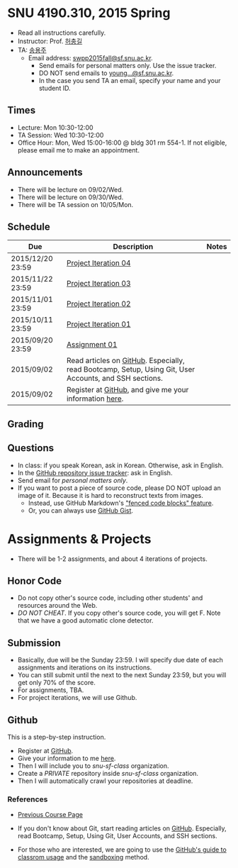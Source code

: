 # SNU 4190.310, 2015 Spring #

- Read all instructions carefully.
- Instructor: Prof. [허충길](http://sf.snu.ac.kr/gil.hur)
- TA: [송용주](http://sf.snu.ac.kr/youngju.song)
    + Email address: [swpp2015fall@sf.snu.ac.kr](mailto:pl2015@sf.snu.ac.kr).
        * Send emails for personal matters only. Use the issue tracker.
        * DO NOT send emails to young...@sf.snu.ac.kr.
        * In the case you send TA an email, specify your name and your student ID.

## Times ##
- Lecture: Mon 10:30-12:00
- TA Session: Wed 10:30-12:00
- Office Hour: Mon, Wed 15:00-16:00 @ bldg 301 rm 554-1. If not eligible, please email me to make an appointment.

## Announcements ##
- There will be lecture on 09/02/Wed.
- There will be lecture on 09/30/Wed.
- There will be TA session on 10/05/Mon.

## Schedule ##

| Due        	| Description 	 	 	 	 	 	 	 	 	 	 	 	 	 	| Notes 	|
|------------	|---------------------------------------------------------------	|-------	|
| 2015/12/20 23:59 	| [Project Iteration 04](projects/04.md)	|       	|
| 2015/11/22 23:59 	| [Project Iteration 03](projects/03.md)	|       	|
| 2015/11/01 23:59 	| [Project Iteration 02](projects/02.md)	|       	|
| 2015/10/11 23:59 	| [Project Iteration 01](projects/01.md)	|       	|
| 2015/09/20 23:59 	| [Assignment 01](assignments/01.md)	|       	|
| 2015/09/02 	| Read articles on [GitHub](https://help.github.com/). Especially, read Bootcamp, Setup, Using Git, User Accounts, and SSH sections.	|       	|
| 2015/09/02 	| Register at [GitHub](https://github.com), and give me your information [here](https://goo.gl/Sx0CtL).	|       	|

## Grading ##

## Questions ##

- In class: if you speak Korean, ask in Korean. Otherwise, ask in English.
- In the [GitHub repository issue tracker](https://github.com/snu-sf-class/swpp2015fall/issues): ask in English.
- Send email for *personal matters only*.
- If you want to post a piece of source code, please DO NOT upload an image of it. Because it is hard to reconstruct texts from images.
    + Instead, use GitHub Markdown's ["fenced code blocks" feature](https://help.github.com/articles/github-flavored-markdown/#fenced-code-blocks).
    + Or, you can always use [GitHub Gist](https://gist.github.com/).

# Assignments & Projects #

- There will be 1-2 assignments, and about 4 iterations of projects.

## Honor Code ##

- Do not copy other's source code, including other students' and resources around the Web. 
- *DO NOT CHEAT*. If you copy other's source code, you will get F. Note that we have a good automatic clone detector.

## Submission ##

- Basically, due will be the Sunday 23:59. I will specify due date of each assignments and iterations on its instructions.
- You can still submit until the next to the next Sunday 23:59, but you will get only 70% of the score.
- For assignments, TBA.
- For project iterations, we will use Github.

## Github ##

This is a step-by-step instruction.
- Register at [GitHub](https://github.com).
- Give your information to me [here](https://goo.gl/Sx0CtL).
- Then I will include you to *snu-sf-class* organization.
- Create a *PRIVATE* repository inside *snu-sf-class* organization.
- Then I will automatically crawl your repositories at deadline.

### References ###
- [Previous Course Page](https://sites.google.com/site/snuswppspr2015/)

- If you don't know about Git, start reading articles on [GitHub](https://help.github.com/). Especially, read Bootcamp, Setup, Using Git, User Accounts, and SSH sections.

- For those who are interested, we are going to use the [GitHub's guide to classrom usage](https://education.github.com/guide) and the [sandboxing](https://education.github.com/guide/sandboxing) method.

